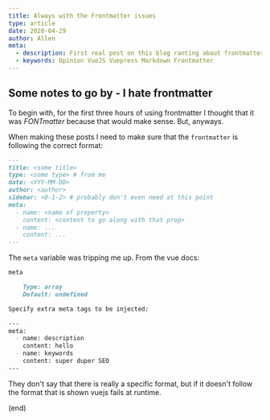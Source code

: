 ```yaml
---
title: Always with the Frontmatter issues
type: article
date: 2020-04-29
author: Allen
meta:
  - description: First real post on this blog ranting about frontmatter.
  - keywords: Opinion VueJS Vuepress Markdown Frontmatter
---
```


## Some notes to go by - I hate frontmatter

To begin with, for the first three hours of using frontmatter I thought that it was *FONTmatter* because that would make sense. But, anyways.

When making these posts I need to make sure that the `frontmatter` is following the correct format:

``` markdown
---
title: <some title>
type: <some type> # from me
date: <YYY-MM-DD>
author: <author>
sidebar: <0-1-2> # probably don't even need at this point
meta:
  - name: <name of property>
    content: <content to go along with that prop>
  - name: ...
    content: ...
---
```

The `meta` variable was tripping me up. From the vue docs:

``` markdown
meta

    Type: array
    Default: undefined

Specify extra meta tags to be injected:

---
meta:
  - name: description
    content: hello
  - name: keywords
    content: super duper SEO
---
```

They don't say that there is really a specific format, but if it doesn't follow the format that is shown vuejs fails at runtime.

(end)
